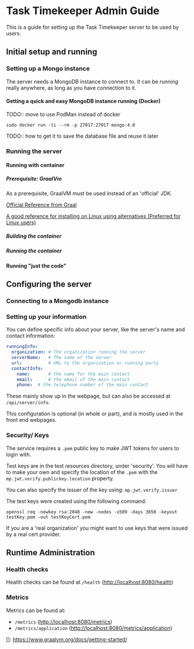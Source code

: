# Task Timekeeper Admin Guide

This is a guide for setting up the Task Timekeeper server to be used by users.

## Initial setup and running

### Setting up a Mongo instance

The server needs a MongoDB instance to connect to. It can be running really anywhere, as long as you have connection to it.

#### Getting a quick and easy MongoDB instance running (Docker)

TODO:: move to use PodMan instead of docker

`sudo docker run -ti --rm -p 27017:27017 mongo:4.0`

TODO:: how to get it to save the database file and reuse it later

### Running the server

#### Running with container

##### Prerequisite: GraalVm

As a prerequisite, GraalVM must be used instead of an 'official' JDK.

[Official Reference from Graal](https://www.graalvm.org/docs/getting-started/)

[A good reference for installing on Linux using alternatives (Preferred for Linux users)](https://gist.github.com/ricardozanini/fa65e485251913e1467837b1c5a8ed28)

##### Building the container

##### Running the container

#### Running "just the code"

## Configuring the server

### Connecting to a Mongodb instance

### Setting up your information

You can define specific info about your server, like the server's name and contact information:

```yaml
runningInfo:
  organization: # The organization running the server
  serverName:   # The name of the server
  url:          # URL to the organization or running party
  contactInfo:
    name:       # the name for the main contact
    email:      # the email of the main contact
    phone:  # the telephone number of the main contact
```

These mainly show up in the webpage, but can also be accessed at `/api/server/info`.

This configuration is optional (in whole or part), and is mostly used in the front end webpages.

### Security/ Keys

The service requires a `.pem` public key to make JWT tokens for users to login with.

Test keys are in the test resources directory, under 'security'. You will have to make your own and specify the location of the `.pem` with the `mp.jwt.verify.publickey.location` property.

You can also specify the issuer of the key using: `mp.jwt.verify.issuer`

The test keys were created using the following command:

```
openssl req -newkey rsa:2048 -new -nodes -x509 -days 3650 -keyout testKey.pem -out testKeyCert.pem
```

If you are a 'real organization' you might want to use keys that were issued by a real cert provider.

## Runtime Administration

### Health checks

Health checks can be found at `/health` ([http://localhost:8080/health]())

### Metrics

Metrics can be found at:
 - `/metrics` ([http://localhost:8080/metrics]())
 - `/metrics/application` ([http://localhost:8080/metrics/application]())
 



[]: https://www.graalvm.org/docs/getting-started/